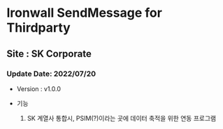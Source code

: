 # Ironwall SendMessage for Thirdparty

## Site : SK Corporate

### Update Date: 2022/07/20
* Version : v1.0.0

* 기능

    1) SK 계열사 통합시, PSIM(?)이라는 곳에
    데이터 축적을 위한 연동 프로그램
